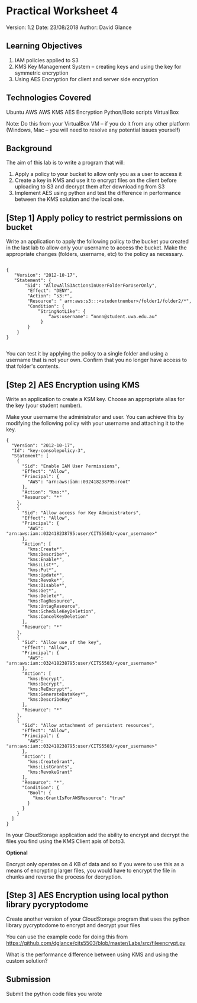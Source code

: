# Practical Worksheet 4

Version: 1.2 Date: 23/08/2018 Author: David Glance

## Learning Objectives

1. IAM policies applied to S3
2.	KMS Key Management System – creating keys and using the key for symmetric encryption
3.	Using AES Encryption for client and server side encryption

## Technologies Covered

Ubuntu
AWS
AWS KMS
AES Encryption
Python/Boto scripts
VirtualBox

Note: Do this from your VirtualBox VM – if you do it from any other platform (Windows, Mac – you will need to resolve any potential issues yourself)

## Background

The aim of this lab is to write a program that will:

1. Apply a policy to your bucket to allow only you as a user to access it
2. Create a key in KMS and use it to encrypt files on the client before uploading to S3 and decrypt them after downloading from S3
3. Implement AES using python and test the difference in performance between the KMS solution and the local one. 

## [Step 1] Apply policy to restrict permissions on bucket

Write an application to apply the following policy to the bucket you created in the last lab
to allow only your username to access the bucket. Make the appropriate
changes (folders, username, etc) to the policy as necessary.

```

{ 
   "Version": "2012-10-17", 
   "Statement": {
	   "Sid": "AllowAllS3ActionsInUserFolderForUserOnly", 
        "Effect": "DENY", 
        "Action": “s3:*", 
        "Resource": " arn:aws:s3:::<studentnumber>/folder1/folder2/*",
        "Condition": {
            “StringNotLike": {
                “aws:username": “nnnn@student.uwa.edu.au"
             }
        } 
    } 
}


```

You can test it by applying the policy to a single folder and using a
username that is not your own. Confirm that you no longer have access
to that folder's contents. 


## [Step 2] AES Encryption using KMS

Write an application to create a KSM key. Choose an appropriate alias for the key (your student
number).
 
Make your username the
administrator and user. You can achieve this by modifying the following policy with your username and 
attaching it to the key.

```
{
  "Version": "2012-10-17",
  "Id": "key-consolepolicy-3",
  "Statement": [
    {
      "Sid": "Enable IAM User Permissions",
      "Effect": "Allow",
      "Principal": {
        "AWS": "arn:aws:iam::032418238795:root"
      },
      "Action": "kms:*",
      "Resource": "*"
    },
    {
      "Sid": "Allow access for Key Administrators",
      "Effect": "Allow",
      "Principal": {
        "AWS": "arn:aws:iam::032418238795:user/CITS5503/<your_username>"
      },
      "Action": [
        "kms:Create*",
        "kms:Describe*",
        "kms:Enable*",
        "kms:List*",
        "kms:Put*",
        "kms:Update*",
        "kms:Revoke*",
        "kms:Disable*",
        "kms:Get*",
        "kms:Delete*",
        "kms:TagResource",
        "kms:UntagResource",
        "kms:ScheduleKeyDeletion",
        "kms:CancelKeyDeletion"
      ],
      "Resource": "*"
    },
    {
      "Sid": "Allow use of the key",
      "Effect": "Allow",
      "Principal": {
        "AWS": "arn:aws:iam::032418238795:user/CITS5503/<your_username>"
      },
      "Action": [
        "kms:Encrypt",
        "kms:Decrypt",
        "kms:ReEncrypt*",
        "kms:GenerateDataKey*",
        "kms:DescribeKey"
      ],
      "Resource": "*"
    },
    {
      "Sid": "Allow attachment of persistent resources",
      "Effect": "Allow",
      "Principal": {
        "AWS": "arn:aws:iam::032418238795:user/CITS5503/<your_username>"
      },
      "Action": [
        "kms:CreateGrant",
        "kms:ListGrants",
        "kms:RevokeGrant"
      ],
      "Resource": "*",
      "Condition": {
        "Bool": {
          "kms:GrantIsForAWSResource": "true"
        }
      }
    }
  ]
}
``` 

In your CloudStorage application add the ability to encrypt and decrypt the files you find using the KMS Client apis of boto3. 

**Optional**

Encrypt only operates on 4 KB of data and so if you were to use this as a means of encrypting larger files, you would have to encrypt the file in chunks and reverse the process for decryption.

## [Step 3] AES Encryption using local python library pycryptodome

Create another version of your CloudStorage program that uses the python library pycryptodome to encrypt and decrypt your files

You can use the example code for doing this from https://github.com/dglance/cits5503/blob/master/Labs/src/fileencrypt.py

What is the performance difference between using KMS and using the custom solution?


## Submission

Submit the python code files you wrote


